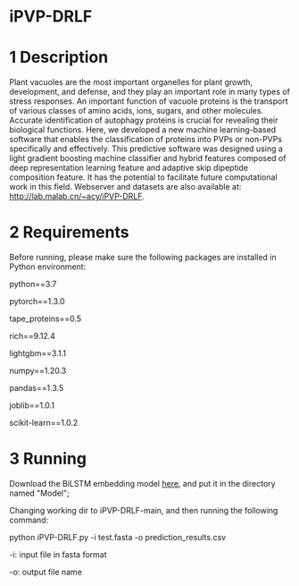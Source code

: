 # iPVP-DRLF


# 1 Description
Plant vacuoles are the most important organelles for plant growth, development, and defense, and they play an important role in many types of stress responses. An important function of vacuole proteins is the transport of various classes of amino acids, ions, sugars, and other molecules. Accurate identification of autophagy proteins is crucial for revealing their biological functions. Here, we developed a new machine learning-based software that enables the classification of proteins into PVPs or non-PVPs specifically and effectively. This predictive software was designed using a light gradient boosting machine classifier and hybrid features composed of deep representation learning feature and adaptive skip dipeptide composition feature. It has the potential to facilitate future computational work in this field.
Webserver and datasets are also available at:
http://lab.malab.cn/~acy/iPVP-DRLF.


# 2 Requirements
Before running, please make sure the following packages are installed in Python environment:

python==3.7

pytorch==1.3.0

tape_proteins==0.5

rich==9.12.4

lightgbm==3.1.1

numpy==1.20.3

pandas==1.3.5

joblib==1.0.1

scikit-learn==1.0.2




# 3 Running
Download the BiLSTM embedding model [here](http://121.40.214.145:8080/iPVP-DRLP), and put it in the directory named "Model";

Changing working dir to iPVP-DRLF-main, and then running the following command:

python iPVP-DRLF.py -i test.fasta -o prediction_results.csv

-i: input file in fasta format

-o: output file name
